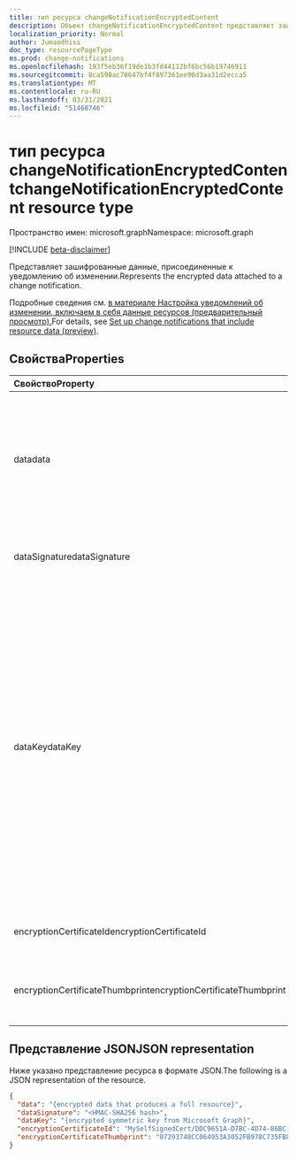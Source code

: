 ```yaml
---
title: тип ресурса changeNotificationEncryptedContent
description: Объект changeNotificationEncryptedContent представляет зашифрованные данные, присоединенные к уведомлению об изменении.
localization_priority: Normal
author: Jumaodhiss
doc_type: resourcePageType
ms.prod: change-notifications
ms.openlocfilehash: 193f5eb36f19de1b3fd44112bf6bc56b19746911
ms.sourcegitcommit: 8ca598ac70647bf4f897361ee90d3aa31d2ecca5
ms.translationtype: MT
ms.contentlocale: ru-RU
ms.lasthandoff: 03/31/2021
ms.locfileid: "51468746"
---
```

# <a name="changenotificationencryptedcontent-resource-type"></a><span data-ttu-id="fe5ce-103">тип ресурса changeNotificationEncryptedContent</span><span class="sxs-lookup"><span data-stu-id="fe5ce-103">changeNotificationEncryptedContent resource type</span></span>

<span data-ttu-id="fe5ce-104">Пространство имен: microsoft.graph</span><span class="sxs-lookup"><span data-stu-id="fe5ce-104">Namespace: microsoft.graph</span></span>

[!INCLUDE [beta-disclaimer](../../includes/beta-disclaimer.md)]

<span data-ttu-id="fe5ce-105">Представляет зашифрованные данные, присоединенные к уведомлению об изменении.</span><span class="sxs-lookup"><span data-stu-id="fe5ce-105">Represents the encrypted data attached to a change notification.</span></span>

<span data-ttu-id="fe5ce-106">Подробные сведения см. [в материале Настройка уведомлений об изменении, включаем в себя данные ресурсов (предварительный просмотр).](/graph/webhooks-with-resource-data.md)</span><span class="sxs-lookup"><span data-stu-id="fe5ce-106">For details, see [Set up change notifications that include resource data (preview)](/graph/webhooks-with-resource-data.md).</span></span>

## <a name="properties"></a><span data-ttu-id="fe5ce-107">Свойства</span><span class="sxs-lookup"><span data-stu-id="fe5ce-107">Properties</span></span>

| <span data-ttu-id="fe5ce-108">Свойство</span><span class="sxs-lookup"><span data-stu-id="fe5ce-108">Property</span></span> | <span data-ttu-id="fe5ce-109">Тип</span><span class="sxs-lookup"><span data-stu-id="fe5ce-109">Type</span></span> | <span data-ttu-id="fe5ce-110">Описание</span><span class="sxs-lookup"><span data-stu-id="fe5ce-110">Description</span></span> |
|:---------|:-----|:------------|
| <span data-ttu-id="fe5ce-111">data</span><span class="sxs-lookup"><span data-stu-id="fe5ce-111">data</span></span> | <span data-ttu-id="fe5ce-112">Строка</span><span class="sxs-lookup"><span data-stu-id="fe5ce-112">string</span></span> | <span data-ttu-id="fe5ce-113">Зашифрованные данные с кодом Base64, которые создают полный ресурс, повторно задав его в качестве JSON.</span><span class="sxs-lookup"><span data-stu-id="fe5ce-113">Base64-encoded encrypted data that produces a full resource respresented as JSON.</span></span> <span data-ttu-id="fe5ce-114">Данные шифруются с помощью набора `dataKey` `AES/CBC/PKCS5PADDING` шифров.</span><span class="sxs-lookup"><span data-stu-id="fe5ce-114">The data has been encrypted with the provided `dataKey` using an `AES/CBC/PKCS5PADDING` cipher suite.</span></span> |
| <span data-ttu-id="fe5ce-115">dataSignature</span><span class="sxs-lookup"><span data-stu-id="fe5ce-115">dataSignature</span></span> | <span data-ttu-id="fe5ce-116">Строка</span><span class="sxs-lookup"><span data-stu-id="fe5ce-116">string</span></span> | <span data-ttu-id="fe5ce-117">Хэш HMAC-SHA256 с кодом Base64 для целей проверки.</span><span class="sxs-lookup"><span data-stu-id="fe5ce-117">Base64-encoded HMAC-SHA256 hash of the data for validation purposes.</span></span> |
| <span data-ttu-id="fe5ce-118">dataKey</span><span class="sxs-lookup"><span data-stu-id="fe5ce-118">dataKey</span></span> | <span data-ttu-id="fe5ce-119">Строка</span><span class="sxs-lookup"><span data-stu-id="fe5ce-119">string</span></span> | <span data-ttu-id="fe5ce-120">Симметричный ключ с кодом Base64, созданный Microsoft Graph для шифрования значения данных и создания подписи данных.</span><span class="sxs-lookup"><span data-stu-id="fe5ce-120">Base64-encoded symmetric key generated by Microsoft Graph to encrypt the data value and to generate the data signature.</span></span> <span data-ttu-id="fe5ce-121">Этот ключ шифруется с общедоступным ключом сертификата, который был предоставлен во время подписки.</span><span class="sxs-lookup"><span data-stu-id="fe5ce-121">This key is encrypted with the certificate public key that was provided during the subscription.</span></span> <span data-ttu-id="fe5ce-122">Его необходимо расшифровать с помощью закрытого ключа сертификата, прежде чем его можно будет использовать для расшифровки данных или проверки подписи.</span><span class="sxs-lookup"><span data-stu-id="fe5ce-122">It must be decrypted with the certificate private key before it can be used to decrypt the data or verify the signature.</span></span> <span data-ttu-id="fe5ce-123">Этот ключ шифруется следующим набором шифров: `RSA/ECB/OAEPWithSHA1AndMGF1Padding` .</span><span class="sxs-lookup"><span data-stu-id="fe5ce-123">This key has been encrypted with the following cipher suite: `RSA/ECB/OAEPWithSHA1AndMGF1Padding`.</span></span> |
| <span data-ttu-id="fe5ce-124">encryptionCertificateId</span><span class="sxs-lookup"><span data-stu-id="fe5ce-124">encryptionCertificateId</span></span> | <span data-ttu-id="fe5ce-125">string</span><span class="sxs-lookup"><span data-stu-id="fe5ce-125">string</span></span> | <span data-ttu-id="fe5ce-126">ID сертификата, используемого для шифрования `dataKey` .</span><span class="sxs-lookup"><span data-stu-id="fe5ce-126">ID of the certificate used to encrypt the `dataKey`.</span></span> |
| <span data-ttu-id="fe5ce-127">encryptionCertificateThumbprint</span><span class="sxs-lookup"><span data-stu-id="fe5ce-127">encryptionCertificateThumbprint</span></span> | <span data-ttu-id="fe5ce-128">Строка</span><span class="sxs-lookup"><span data-stu-id="fe5ce-128">string</span></span> | <span data-ttu-id="fe5ce-129">Hexadecimal representation of the thumbprint of the certificate used to encrypt the `dataKey` .</span><span class="sxs-lookup"><span data-stu-id="fe5ce-129">Hexadecimal representation of the thumbprint of the certificate used to encrypt the `dataKey`.</span></span> |

## <a name="json-representation"></a><span data-ttu-id="fe5ce-130">Представление JSON</span><span class="sxs-lookup"><span data-stu-id="fe5ce-130">JSON representation</span></span>

<span data-ttu-id="fe5ce-131">Ниже указано представление ресурса в формате JSON.</span><span class="sxs-lookup"><span data-stu-id="fe5ce-131">The following is a JSON representation of the resource.</span></span>

<!-- {
  "blockType": "resource",
  "optionalProperties": [

  ],
  "@odata.type": "microsoft.graph.changeNotificationEncryptedContent"
}-->

```json
{
  "data": "{encrypted data that produces a full resource}",
  "dataSignature": "<HMAC-SHA256 hash>",
  "dataKey": "{encrypted symmetric key from Microsoft Graph}",
  "encryptionCertificateId": "MySelfSignedCert/DDC9651A-D7BC-4D74-86BC-A8923584B0AB",
  "encryptionCertificateThumbprint": "07293748CC064953A3052FB978C735FB89E61C3D"
}
```

<!-- uuid: 564a955a-4837-424d-b7b8-3c6c33d5176d
2020-05-25 14:57:30 UTC -->
<!--
{
  "type": "#page.annotation",
  "description": "changeNotificationEncryptedConent resource",
  "keywords": "",
  "section": "documentation",
  "tocPath": "",
  "suppressions": []
}
-->


